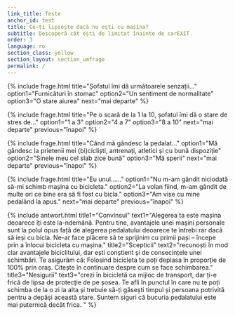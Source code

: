 ```yaml
---
link_title: Teste
anchor_id: test
title: Ce-ți lipsește dacă nu ești cu mașina?
subtitle: Descoperă cât ești de limitat înainte de carEXIT.
order: 3
language: ro
section_class: yellow
section_layout: section_umfrage
permalink: /
---
```

{% include frage.html
    title="Șofatul îmi dă următoarele senzații..."
    option1="Furnicături în stomac"
    option2="Un sentiment de normalitate"
    option3="O stare aiurea"
    next="mai departe"
%}

{% include frage.html
    title="Pe o scară de la 1 la 10, șofatul îmi dă o stare de stres de..."
    option1="1 a 3"
    option2="4 a 7"
    option3="8 a 10"
    next="mai departe"
    previous="înapoi"
%}

{% include frage.html
    title="Când mă gândesc la pedalat..."
    option1="Mă gândesc la prietenii mei (bi)cicliști, antrenați, atletici și cu bună dispoziție"
    option2="Sinele meu cel slab zice bună"
    option3="Mă sperii"
    next="mai departe"
    previous="înapoi"
%}

{% include frage.html
    title="Eu unul......"
    option1="Nu m-am gândit niciodată să-mi schimb mașina cu bicicleta."
    option2="La volan fiind, m-am gândit de multe ori ce bine era să fi fost cu bicla."
    option3="Am vise cu mine pedalând la apus."
    next="mai departe"
    previous="înapoi"
%}

{% include antwort.html
  title1="Convinsul"
  text1="Alegerea ta este mașina deoarece îți este la-ndemână. Pentru tine, avantajele unei mașini personale sunt la polul opus față de alegerea pedalatului deoarece te întrebi rar dacă să ieși cu bicla. Ne-ar face plăcere să te sprijinim cu primii pași – începe prin a înlocui bicicleta cu mașina."
  title2="Scepticii"
  text2="recunoști în mod clar avantajele biciclitului, dar ești conștient și de consecințele unei schimbări. Te asigurăm că: Folosind bicicleta te poți deplasa în proporție de 100% prin oraș. Citește în continuare despre cum se face schimbarea."
  title3="Nesigurii"
  text3="crezi în bicicletă ca mijloc de transport, dar ți-e frică de lipsa de protecție de pe șosea. Te afli în punctul în care nu te poți schimba de la o zi la alta și trebuie să-ți găsești timpul și persoana potrivită pentru a depăși această stare. Suntem siguri că bucuria pedalatului este mai puternică decât frica. "
%}
